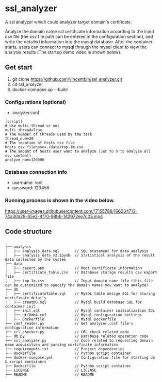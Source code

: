 # ssl_analyzer
A ssl analyzer which could analyzer target domain's certificate.

Analyze the domain name ssl certificate information according to the input csv file (the csv file path can be entered in the configuration section), and write the detailed information into the mysql database. After the container starts, users can connect to mysql through the mysql client to view the analysis results (The startup demo video is shown below).

## Get start
1. git clone https://github.com/vincentbin/ssl_analyzer.git
2. cd ssl_analyzer
3. docker-compose up --build

### Configurations (optional)
- analyzer.conf
```Properties
[script]
# Use multi-thread or not
multi_thread=True
# The number of threads used by the task
thread_num=20
# The location of hosts csv file
hosts_csv_filename=./data/top-1m.csv
# The amount of hosts user want to analyze (Set to 0 to analyze all csv content)
analyze_num=120000
```

### Database connection info
- username: root
- password: 123456

### Running process is shown in the video below.

https://user-images.githubusercontent.com/17155788/166204713-74a30b28-65e2-4f70-98bb-142672ee7c05.mp4

## Code structure
```
.
├── analysis
│   ├── analysis_data.sql       // SQL statement for data analysis
│   ├── analysis_data_v2.ipynb  // Statistical analysis of the result data collected by the system
├── data
│   ├── cacert.pem              // Root certificate information
│   ├── certificate_table.csv   // Database storage results csv export file
│   ├── top-1m.csv              // Input domain name file (this file can be customized to specify the domain names you want to analyze)
├── db
│   ├── certificateTable.sql    // MySQL table design SQL for storing certificate details
│   ├── creatDB.sql             // Mysql build database SQL for container init
│   ├── init.sql                // Mysql container initialization SQL
│   ├── utf8mb4.cnf             // Mysql configuration settings
│   ├── Dockerfile              // Mysql Dockerfile
├── conf_reader.py              // Get analyzer.conf file's configuration information
├── crl_checker.py              // CRL check related code
├── db.py                       // Database related operation code
├── ssl_analyzer.py             // Code related to requesting domain name acquisition and parsing certificate information
├── requirements.txt            // Project dependencies
├── Dockerfile                  // Python script container
├── docker-compose.yml          // Configuration file for starting db & script containers
├── Dockerfile                  // Python script container
├── LICENSE                     // LICENSE
├── README                      // README
```
